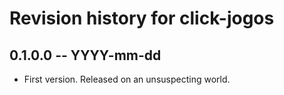 # Revision history for click-jogos

## 0.1.0.0 -- YYYY-mm-dd

* First version. Released on an unsuspecting world.
